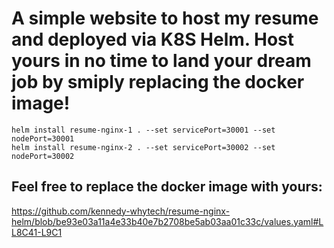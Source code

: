 # A simple website to host my resume and deployed via K8S Helm. Host yours in no time to land your dream job by smiply replacing the docker image!

```
helm install resume-nginx-1 . --set servicePort=30001 --set nodePort=30001
helm install resume-nginx-2 . --set servicePort=30002 --set nodePort=30002
```

## Feel free to replace the docker image with yours:
https://github.com/kennedy-whytech/resume-nginx-helm/blob/be93e03a11a4e33b40e7b2708be5ab03aa01c33c/values.yaml#LL8C41-L9C1
